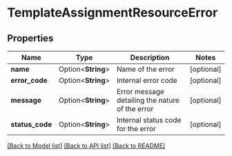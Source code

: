 # TemplateAssignmentResourceError

## Properties

Name | Type | Description | Notes
------------ | ------------- | ------------- | -------------
**name** | Option<**String**> | Name of the error | [optional]
**error_code** | Option<**String**> | Internal error code | [optional]
**message** | Option<**String**> | Error message detailing the nature of the error | [optional]
**status_code** | Option<**String**> | Internal status code for the error | [optional]

[[Back to Model list]](../README.md#documentation-for-models) [[Back to API list]](../README.md#documentation-for-api-endpoints) [[Back to README]](../README.md)


